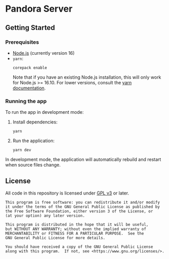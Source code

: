 # Pandora Server

## Getting Started

### Prerequisites

* [Node.js](https://nodejs.org/en/) (currently version 16)
* `yarn`:
  ```
  corepack enable
  ```
  Note that if you have an existing Node.js installation, this will only work for Node.js >= 16.10. For lower versions,
  consult the [yarn documentation](https://yarnpkg.com/getting-started/install).

### Running the app

To run the app in development mode:

1. Install dependencies:
   ```
   yarn
   ```
2. Run the application:
   ```
   yarn dev
   ```

In development mode, the application will automatically rebuild and restart when source files change.

## License

All code in this repository is licensed under [GPL v3](LICENSE) or later.

```text
This program is free software: you can redistribute it and/or modify
it under the terms of the GNU General Public License as published by
the Free Software Foundation, either version 3 of the License, or
(at your option) any later version.

This program is distributed in the hope that it will be useful,
but WITHOUT ANY WARRANTY; without even the implied warranty of
MERCHANTABILITY or FITNESS FOR A PARTICULAR PURPOSE.  See the
GNU General Public License for more details.

You should have received a copy of the GNU General Public License
along with this program.  If not, see <https://www.gnu.org/licenses/>.
```
